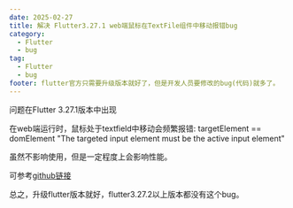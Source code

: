 ```yaml
---
date: 2025-02-27
title: 解决 Flutter3.27.1 web端鼠标在TextFile组件中移动报错bug
category:
  - Flutter
  - bug
tag:
  - Flutter
  - bug
footer: flutter官方只需要升级版本就好了，但是开发人员要修改的bug(代码)就多了。
---
```


问题在Flutter 3.27.1版本中出现

在web端运行时，鼠标处于textfield中移动会频繁报错:
targetElement == domElement
"The targeted input element must be the active input element"

虽然不影响使用，但是一定程度上会影响性能。

可参考[github链接](https://github.com/flutter/flutter/issues/156842)

总之，升级flutter版本就好，flutter3.27.2以上版本都没有这个bug。